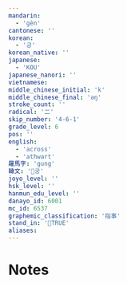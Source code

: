 ```yaml
---
mandarin:
  - 'gèn'
cantonese: ''
korean:
  - '긍'
korean_native: ''
japanese:
  - 'KOU'
japanese_nanori: ''
vietnamese:
middle_chinese_initial: 'k'
middle_chinese_final: 'əŋ'
stroke_count: ''
radical: '二'
skip_number: '4-6-1'
grade_level: 6
pos: ''
english:
  - 'across'
  - 'athwart'
羅馬字: 'gung'
韓文: '궁'
joyo_level: ''
hsk_level: ''
hanmun_edu_level: ''
danayo_id: 6001
mc_id: 6537
graphemic_classification: '指事'
stand_in: 'TRUE'
aliases:
---
```


# Notes
